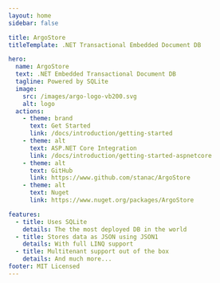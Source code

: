 ```yaml
---
layout: home
sidebar: false

title: ArgoStore
titleTemplate: .NET Transactional Embedded Document DB

hero:
  name: ArgoStore
  text: .NET Embedded Transactional Document DB
  tagline: Powered by SQLite
  image:
    src: /images/argo-logo-vb200.svg
    alt: logo
  actions:
    - theme: brand
      text: Get Started
      link: /docs/introduction/getting-started
    - theme: alt
      text: ASP.NET Core Integration
      link: /docs/introduction/getting-started-aspnetcore
    - theme: alt
      text: GitHub
      link: https://www.github.com/stanac/ArgoStore
    - theme: alt
      text: Nuget
      link: https://www.nuget.org/packages/ArgoStore

features:
  - title: Uses SQLite
    details: The the most deployed DB in the world 
  - title: Stores data as JSON using JSON1
    details: With full LINQ support
  - title: Multitenant support out of the box 
    details: And much more...
footer: MIT Licensed
---
```

